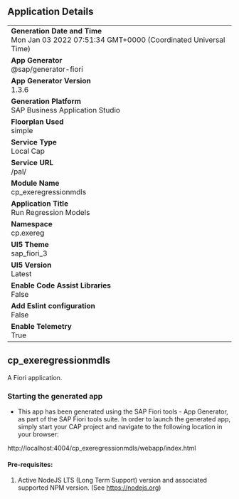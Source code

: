 ## Application Details
|               |
| ------------- |
|**Generation Date and Time**<br>Mon Jan 03 2022 07:51:34 GMT+0000 (Coordinated Universal Time)|
|**App Generator**<br>@sap/generator-fiori|
|**App Generator Version**<br>1.3.6|
|**Generation Platform**<br>SAP Business Application Studio|
|**Floorplan Used**<br>simple|
|**Service Type**<br>Local Cap|
|**Service URL**<br>/pal/
|**Module Name**<br>cp_exeregressionmdls|
|**Application Title**<br>Run Regression Models|
|**Namespace**<br>cp.exereg|
|**UI5 Theme**<br>sap_fiori_3|
|**UI5 Version**<br>Latest|
|**Enable Code Assist Libraries**<br>False|
|**Add Eslint configuration**<br>False|
|**Enable Telemetry**<br>True|

## cp_exeregressionmdls

A Fiori application.

### Starting the generated app

-   This app has been generated using the SAP Fiori tools - App Generator, as part of the SAP Fiori tools suite.  In order to launch the generated app, simply start your CAP project and navigate to the following location in your browser:

http://localhost:4004/cp_exeregressionmdls/webapp/index.html

#### Pre-requisites:

1. Active NodeJS LTS (Long Term Support) version and associated supported NPM version.  (See https://nodejs.org)


